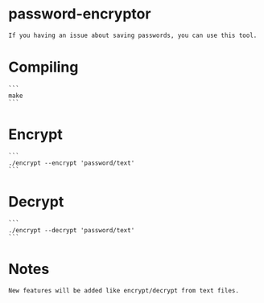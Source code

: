 # password-encryptor
    If you having an issue about saving passwords, you can use this tool.
# Compiling
    ```
    make
    ```
# Encrypt 
    ```
    ./encrypt --encrypt 'password/text'
    ```
# Decrypt
    ```
    ./encrypt --decrypt 'password/text'
    ```
# Notes
    New features will be added like encrypt/decrypt from text files.
